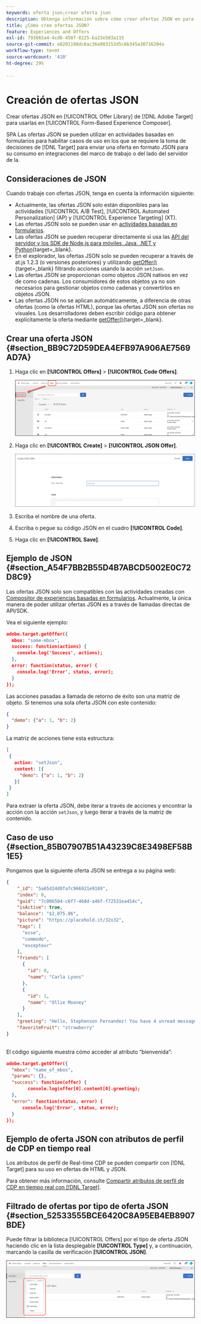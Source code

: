```yaml
---
keywords: oferta json;crear oferta json
description: Obtenga información sobre cómo crear ofertas JSON en para usarlas en [!UICONTROL Form-Based Experience Composer].
title: ¿Cómo creo ofertas JSON?
feature: Experiences and Offers
exl-id: 793665a4-4cd6-458f-8225-ba23e503a115
source-git-commit: e8201198dc6ac36e803153d5c6b345a30716204a
workflow-type: tm+mt
source-wordcount: '410'
ht-degree: 29%

---
```


# Creación de ofertas JSON

Crear ofertas JSON en [!UICONTROL Offer Library] de [!DNL Adobe Target] para usarlas en [!UICONTROL Form-Based Experience Composer].

SPA Las ofertas JSON se pueden utilizar en actividades basadas en formularios para habilitar casos de uso en los que se requiere la toma de decisiones de [!DNL Target] para enviar una oferta en formato JSON para su consumo en integraciones del marco de trabajo o del lado del servidor de la.

## Consideraciones de JSON

Cuando trabaje con ofertas JSON, tenga en cuenta la información siguiente:

* Actualmente, las ofertas JSON solo están disponibles para las actividades [!UICONTROL A/B Test], [!UICONTROL Automated Personalization] (AP) y [!UICONTROL Experience Targeting] (XT).
* Las ofertas JSON solo se pueden usar en [actividades basadas en formularios](/help/main/c-experiences/form-experience-composer.md).
* Las ofertas JSON se pueden recuperar directamente si usa las [API del servidor y los SDK de Node.js para móviles, Java, .NET y Python](https://experienceleague.adobe.com/docs/target-dev/developer/server-side/server-side-overview.html?lang=es){target=_blank}.
* En el explorador, las ofertas JSON solo se pueden recuperar a través de at.js 1.2.3 (o versiones posteriores) y utilizando [getOffer()](https://experienceleague.adobe.com/docs/target-dev/developer/client-side/at-js-implementation/functions-overview/adobe-target-getoffer.html?lang=es){target=_blank} filtrando acciones usando la acción `setJson`.
* Las ofertas JSON se proporcionan como objetos JSON nativos en vez de como cadenas. Los consumidores de estos objetos ya no son necesarios para gestionar objetos como cadenas y convertirlos en objetos JSON.
* Las ofertas JSON no se aplican automáticamente, a diferencia de otras ofertas (como la ofertas HTML), porque las ofertas JSON son ofertas no visuales. Los desarrolladores deben escribir código para obtener explícitamente la oferta mediante [getOffer()](https://experienceleague.adobe.com/docs/target-dev/developer/client-side/at-js-implementation/functions-overview/adobe-target-getoffer.html?lang=es){target=_blank}.

## Crear una oferta JSON {#section_BB9C72D59DEA4EFB97A906AE7569AD7A}

1. Haga clic en **[!UICONTROL Offers]** > **[!UICONTROL Code Offers]**.

   ![Ofertas > pestaña Ofertas de código](/help/main/c-experiences/c-manage-content/assets/code-offers-tab.png)

1. Haga clic en **[!UICONTROL Create]** > **[!UICONTROL JSON Offer]**.

   ![imagen offer-json](assets/offer-json.png)

1. Escriba el nombre de una oferta.
1. Escriba o pegue su código JSON en el cuadro **[!UICONTROL Code]**.
1. Haga clic en **[!UICONTROL Save]**.

## Ejemplo de JSON {#section_A54F7BB2B55D4B7ABCD5002E0C72D8C9}

Las ofertas JSON solo son compatibles con las actividades creadas con [Compositor de experiencias basadas en formularios](/help/main/c-experiences/form-experience-composer.md). Actualmente, la única manera de poder utilizar ofertas JSON es a través de llamadas directas de API/SDK.

Vea el siguiente ejemplo:

```json
adobe.target.getOffer({ 
  mbox: "some-mbox", 
  success: function(actions) { 
    console.log('Success', actions); 
  }, 
  error: function(status, error) { 
    console.log('Error', status, error); 
  } 
});
```

Las acciones pasadas a llamada de retorno de éxito son una matriz de objeto. Si tenemos una sola oferta JSON con este contenido:

```json
{ 
  "demo": {"a": 1, "b": 2} 
}
```

La matriz de acciones tiene esta estructura:

```json
[ 
 { 
   action: "setJson", 
   content: [{ 
     "demo": {"a": 1, "b": 2} 
   }] 
 }  
]
```

Para extraer la oferta JSON, debe iterar a través de acciones y encontrar la acción con la acción `setJson`, y luego iterar a través de la matriz de contenido.

## Caso de uso {#section_85B07907B51A43239C8E3498EF58B1E5}

Pongamos que la siguiente oferta JSON se entrega a su página web:

```json
{ 
    "_id": "5a65d24d8fafc966921e9169", 
    "index": 0, 
    "guid": "7c006504-c6f7-468d-a46f-f72531ea454c", 
    "isActive": true, 
    "balance": "$2,075.06", 
    "picture": "https://placehold.it/32x32", 
    "tags": [ 
      "esse", 
      "commodo", 
      "excepteur"
    ], 
    "friends": [ 
      { 
        "id": 0, 
        "name": "Carla Lyons" 
      }, 
      { 
        "id": 1, 
        "name": "Ollie Mooney" 
      } 
    ], 
    "greeting": "Hello, Stephenson Fernandez! You have 4 unread messages.", 
    "favoriteFruit": "strawberry" 
} 
  
```

El código siguiente muestra cómo acceder al atributo “bienvenida”:

```json
adobe.target.getOffer({   
  "mbox": "name_of_mbox", 
  "params": {}, 
  "success": function(offer) {           
        console.log(offer[0].content[0].greeting); 
  },   
  "error": function(status, error) {           
      console.log('Error', status, error); 
  } 
});
```

## Ejemplo de oferta JSON con atributos de perfil de CDP en tiempo real

Los atributos de perfil de Real-time CDP se pueden compartir con [!DNL Target] para su uso en ofertas de HTML y JSON.

Para obtener más información, consulte [Compartir atributos de perfil de CDP en tiempo real con [!DNL Target]](/help/main/c-integrating-target-with-mac/integrating-with-rtcdp.md#rtcdp-profile-attributes).

## Filtrado de ofertas por tipo de oferta JSON {#section_52533555BCE6420C8A95EB4EB8907BDE}

Puede filtrar la biblioteca [!UICONTROL Offers] por el tipo de oferta JSON haciendo clic en la lista desplegable **[!UICONTROL Type]** y, a continuación, marcando la casilla de verificación **[!UICONTROL JSON]**.

![imagen offer-json-filter](assets/offer-json-filter.png)
